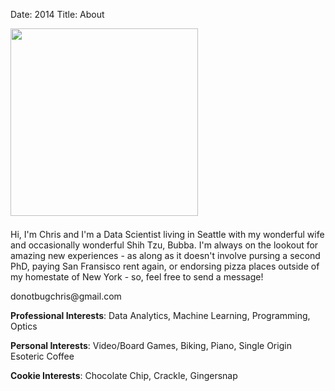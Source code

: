 Date: 2014
Title: About 

<div class="col-xs-4" style="padding-left:0px;padding-right:7px;padding-bottom:7px">
    <img src="/assets/common/chelsea-and-me.jpg" width="300" class="image_center_style" >
</div>

<div class="col-xs-8">
<p>Hi, I'm Chris and I'm a Data Scientist living in Seattle with my wonderful wife and occasionally wonderful Shih Tzu, Bubba. 
I'm always on the lookout for amazing new experiences - as along as it doesn't involve pursing a second PhD, paying San Fransisco rent again, 
or endorsing pizza places outside of my homestate of New York - so, feel free to send a message!
 
<p class="text-center">donotbugchris@gmail.com</p> 
 
<p><span style="font-weight: bold;">Professional Interests</span>: Data Analytics, Machine Learning, Programming, Optics</p> 
<p><span style="font-weight: bold;">Personal Interests</span>: Video/Board Games, Biking, Piano, Single Origin Esoteric Coffee</p> 
<p><span style="font-weight: bold;">Cookie Interests</span>: Chocolate Chip, Crackle, Gingersnap</p> 
 
 
</div>

